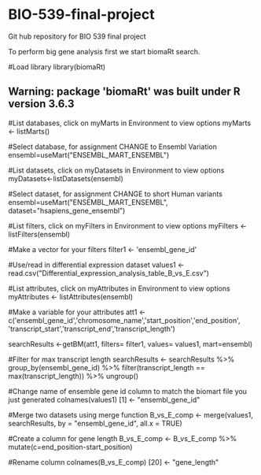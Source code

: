 # BIO-539-final-project
Git hub repository for BIO 539 final project

To perform big gene analysis first we start biomaRt search.

#Load library
library(biomaRt)

## Warning: package 'biomaRt' was built under R version 3.6.3
#List databases, click on myMarts in Environment to view options
myMarts <- listMarts()

#Select database, for assignment CHANGE to Ensembl Variation
ensembl=useMart("ENSEMBL_MART_ENSEMBL")

#List datasets, click on myDatasets in Environment to view options
myDatasets<-listDatasets(ensembl)

#Select dataset, for assignment CHANGE to short Human variants
ensembl=useMart("ENSEMBL_MART_ENSEMBL",
                dataset="hsapiens_gene_ensembl")

#List filters, click on myFilters in Environment to view options
myFilters <- listFilters(ensembl)

#Make a vector for your filters
filter1 <- 'ensembl_gene_id'

#Use/read in differential expression dataset
values1 <- read.csv("Differential_expression_analysis_table_B_vs_E.csv")

#List attributes, click on myAttributes in Environment to view options
myAttributes <- listAttributes(ensembl)

#Make a variable for your attributes
att1 <- c('ensembl_gene_id','chromosome_name','start_position','end_position',
          'transcript_start','transcript_end','transcript_length')

searchResults <-getBM(att1,
                      filters= filter1,
                      values= values1, mart=ensembl)

#Filter for max transcript length
searchResults <- searchResults %>% 
  group_by(ensembl_gene_id) %>% 
  filter(transcript_length == max(transcript_length)) %>% ungroup()

#Change name of ensemble gene id column to match the biomart file you just generated
colnames(values1) [1] <- "ensembl_gene_id"

#Merge two datasets using merge function
B_vs_E_comp <- merge(values1, searchResults, by = "ensembl_gene_id", all.x = TRUE)

#Create a column for gene length
B_vs_E_comp <- B_vs_E_comp %>% mutate(c=end_position-start_position)


#Rename column 
colnames(B_vs_E_comp) [20] <- "gene_length"


